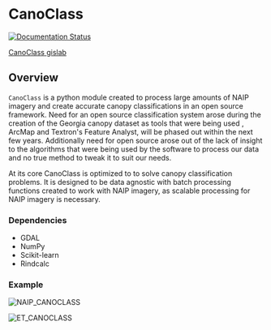 # **CanoClass** 

[![Documentation Status](https://readthedocs.org/projects/canoclass/badge/?version=latest)](https://canoclass.readthedocs.io/en/latest/?badge=latest)

[CanoClass gislab](https://gislab.isnew.info/open_source_canopy_classification)
## Overview

`CanoClass` is a python module created to process large amounts of NAIP
imagery and create accurate canopy classifications in an open source
framework. Need for an open source classification system arose during the
creation of the Georgia canopy dataset as tools that were being used
, ArcMap and Textron's Feature Analyst, will be phased out within the next
few years. Additionally need for open source arose out of the lack of
insight to the algorithms that were being used by the software to
process our data and no true method to tweak it to suit our needs.

At its core CanoClass is optimized to to solve canopy classification problems.
It is designed to be data agnostic with batch processing functions created to work with NAIP imagery, as scalable processing for NAIP imagery is necessary. 



### Dependencies

- GDAL 
- NumPy
- Scikit-learn
- Rindcalc

### Example

![NAIP_CANOCLASS](https://user-images.githubusercontent.com/55674113/88116578-d8b4b880-cb86-11ea-8a3b-7dd43bf5a0d0.png) 

![ET_CANOCLASS](https://user-images.githubusercontent.com/55674113/88116531-be7ada80-cb86-11ea-85fb-a2c9777142a7.png)



